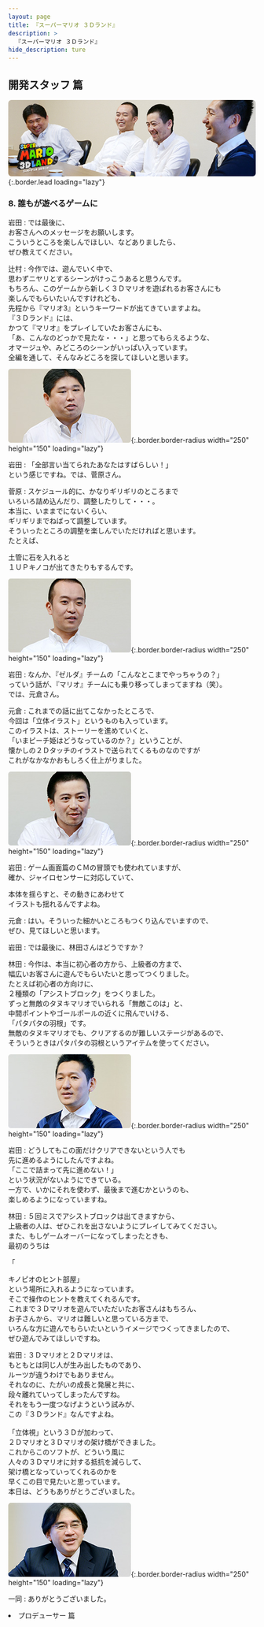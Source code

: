 ```yaml
---
layout: page
title: 『スーパーマリオ ３Ｄランド』
description: >
  『スーパーマリオ ３Ｄランド』
hide_description: ture
---
```


## 開発スタッフ 篇

![](/interviews/jp/3ds/arej/vol1/img/mainvisual8.jpg){:.border.lead loading="lazy"}

### 8. 誰もが遊べるゲームに

岩田
: では最後に、<br>お客さんへのメッセージをお願いします。<br>こういうところを楽しんでほしい、などありましたら、<br>ぜひ教えてください。

辻村
: 今作では、遊んでいく中で、<br>思わずニヤリとするシーンがけっこうあると思うんです。<br>もちろん、このゲームから新しく３Ｄマリオを遊ばれるお客さんにも<br>楽しんでもらいたいんですけれども、<br>先程から『マリオ3』というキーワードが出てきていますよね。<br>『３Ｄランド』には、<br>かつて『マリオ』をプレイしていたお客さんにも、<br>「あ、こんなのどっかで見たな・・・」と思ってもらえるような、<br>オマージュや、みどころのシーンがいっぱい入っています。<br>全編を通して、そんなみどころを探してほしいと思います。

![](/interviews/jp/3ds/arej/vol1/img/photo21.jpg){:.border.border-radius width="250" height="150"  loading="lazy"}

岩田
: 「全部言い当てられたあなたはすばらしい！」<br>という感じですね。では、菅原さん。

菅原
: スケジュール的に、かなりギリギリのところまで<br>いろいろ詰め込んだり、調整したりして・・・。<br>本当に、いままでにないくらい、<br>ギリギリまでねばって調整しています。<br>そういったところの調整を楽しんでいただければと思います。<br>たとえば、

土管に石を入れると<br>１ＵＰキノコが出てきたりもするんです。

![](/interviews/jp/3ds/arej/vol1/img/photo22.jpg){:.border.border-radius width="250" height="150"  loading="lazy"}

岩田
: なんか、『ゼルダ』チームの「こんなとこまでやっちゃうの？」<br>っていう話が、『マリオ』チームにも乗り移ってしまってますね（笑）。<br>では、元倉さん。

元倉
: これまでの話に出てこなかったところで、<br>今回は「立体イラスト」というものも入っています。<br>このイラストは、ストーリーを進めていくと、<br>「いまピーチ姫はどうなっているのか？」ということが、<br>懐かしの２Ｄタッチのイラストで送られてくるものなのですが<br>これがなかなかおもしろく仕上がりました。

![](/interviews/jp/3ds/arej/vol1/img/photo23.jpg){:.border.border-radius width="250" height="150"  loading="lazy"}

岩田
: ゲーム画面篇のＣＭの冒頭でも使われていますが、<br>確か、ジャイロセンサーに対応していて、<br>

本体を揺らすと、その動きにあわせて<br>イラストも揺れるんですよね。

元倉
: はい。そういった細かいところもつくり込んでいますので、<br>ぜひ、見てほしいと思います。

岩田
: では最後に、林田さんはどうですか？

林田
: 今作は、本当に初心者の方から、上級者の方まで、<br>幅広いお客さんに遊んでもらいたいと思ってつくりました。<br>たとえば初心者の方向けに、<br>２種類の「アシストブロック」をつくりました。<br>ずっと無敵のタヌキマリオでいられる「無敵このは」と、<br>中間ポイントやゴールポールの近くに飛んでいける、<br>「パタパタの羽根」です。<br>無敵のタヌキマリオでも、クリアするのが難しいステージがあるので、<br>そういうときはパタパタの羽根というアイテムを使ってください。

![](/interviews/jp/3ds/arej/vol1/img/photo24.jpg){:.border.border-radius width="250" height="150"  loading="lazy"}

岩田
: どうしてもこの面だけクリアできないという人でも<br>先に進めるようにしたんですよね。<br>「ここで詰まって先に進めない！」<br>という状況がないようにできている。<br>一方で、いかにそれを使わず、最後まで進むかというのも、<br>楽しめるようになっていますね。

林田
: ５回ミスでアシストブロックは出てきますから、<br>上級者の人は、ぜひこれを出さないようにプレイしてみてください。<br>また、もしゲームオーバーになってしまったときも、<br>最初のうちは

「

キノピオのヒント部屋」<br>という場所に入れるようになっています。<br>そこで操作のヒントを教えてくれるんです。<br>これまで３Ｄマリオを遊んでいただいたお客さんはもちろん、<br>お子さんから、マリオは難しいと思っている方まで、<br>いろんな方に遊んでもらいたいというイメージでつくってきましたので、<br>ぜひ遊んでみてほしいですね。

岩田
: ３Ｄマリオと２Ｄマリオは、<br>もともとは同じ人が生み出したものであり、<br>ルーツが違うわけでもありません。<br>それなのに、たがいの成長と発展と共に、<br>段々離れていってしまったんですね。<br>それをもう一度つなげようという試みが、<br>この『３Ｄランド』なんですよね。<br><br>「立体視」という３Ｄが加わって、<br>２Ｄマリオと３Ｄマリオの架け橋ができました。<br>これからこのソフトが、どういう風に<br>人々の３Ｄマリオに対する抵抗を減らして、<br>架け橋となっていってくれるのかを<br>早くこの目で見たいと思っています。<br>本日は、どうもありがとうございました。

![](/interviews/jp/3ds/arej/vol1/img/photo25.jpg){:.border.border-radius width="250" height="150"  loading="lazy"}

一同
: ありがとうございました。

<li class="pagination-next"><span> プロデューサー 篇
